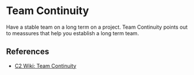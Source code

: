 # Team Continuity

Have a stable team on a long term on a project. Team Continuity points out to meassures that help you establish a long term team.


## References

* [C2 Wiki: Team Continuity](https://c2.com/cgi/wiki?TeamContinuity)
